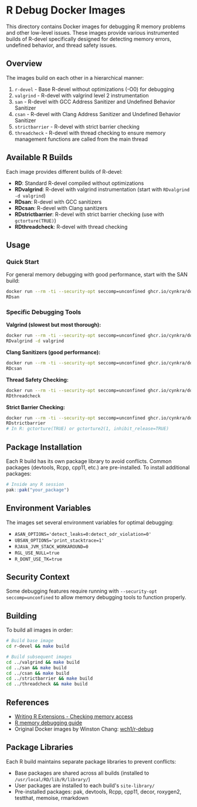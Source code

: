 # R Debug Docker Images

This directory contains Docker images for debugging R memory problems and other low-level issues. These images provide various instrumented builds of R-devel specifically designed for detecting memory errors, undefined behavior, and thread safety issues.

## Overview

The images build on each other in a hierarchical manner:

1. `r-devel` - Base R-devel without optimizations (-O0) for debugging
2. `valgrind` - R-devel with valgrind level 2 instrumentation
3. `san` - R-devel with GCC Address Sanitizer and Undefined Behavior Sanitizer
4. `csan` - R-devel with Clang Address Sanitizer and Undefined Behavior Sanitizer
5. `strictbarrier` - R-devel with strict barrier checking
6. `threadcheck` - R-devel with thread checking to ensure memory management functions are called from the main thread

## Available R Builds

Each image provides different builds of R-devel:

- **RD**: Standard R-devel compiled without optimizations
- **RDvalgrind**: R-devel with valgrind instrumentation (start with `RDvalgrind -d valgrind`)
- **RDsan**: R-devel with GCC sanitizers
- **RDcsan**: R-devel with Clang sanitizers
- **RDstrictbarrier**: R-devel with strict barrier checking (use with `gctorture(TRUE)`)
- **RDthreadcheck**: R-devel with thread checking

## Usage

### Quick Start

For general memory debugging with good performance, start with the SAN build:

```bash
docker run --rm -ti --security-opt seccomp=unconfined ghcr.io/cynkra/docker-images/r-debug-san:latest
RDsan
```

### Specific Debugging Tools

**Valgrind (slowest but most thorough):**
```bash
docker run --rm -ti --security-opt seccomp=unconfined ghcr.io/cynkra/docker-images/r-debug-valgrind:latest
RDvalgrind -d valgrind
```

**Clang Sanitizers (good performance):**
```bash
docker run --rm -ti --security-opt seccomp=unconfined ghcr.io/cynkra/docker-images/r-debug-csan:latest
RDcsan
```

**Thread Safety Checking:**
```bash
docker run --rm -ti --security-opt seccomp=unconfined ghcr.io/cynkra/docker-images/r-debug-threadcheck:latest
RDthreadcheck
```

**Strict Barrier Checking:**
```bash
docker run --rm -ti --security-opt seccomp=unconfined ghcr.io/cynkra/docker-images/r-debug-strictbarrier:latest
RDstrictbarrier
# In R: gctorture(TRUE) or gctorture2(1, inhibit_release=TRUE)
```

## Package Installation

Each R build has its own package library to avoid conflicts. Common packages (devtools, Rcpp, cpp11, etc.) are pre-installed. To install additional packages:

```r
# Inside any R session
pak::pak("your_package")
```

## Environment Variables

The images set several environment variables for optimal debugging:

- `ASAN_OPTIONS='detect_leaks=0:detect_odr_violation=0'`
- `UBSAN_OPTIONS='print_stacktrace=1'`
- `RJAVA_JVM_STACK_WORKAROUND=0`
- `RGL_USE_NULL=true`
- `R_DONT_USE_TK=true`

## Security Context

Some debugging features require running with `--security-opt seccomp=unconfined` to allow memory debugging tools to function properly.

## Building

To build all images in order:

```bash
# Build base image
cd r-devel && make build

# Build subsequent images
cd ../valgrind && make build
cd ../san && make build
cd ../csan && make build
cd ../strictbarrier && make build
cd ../threadcheck && make build
```

## References

- [Writing R Extensions - Checking memory access](https://cran.r-project.org/doc/manuals/r-release/R-exts.html#Checking-memory-access)
- [R memory debugging guide](http://www.stats.ox.ac.uk/pub/bdr/memtests/README.txt)
- Original Docker images by Winston Chang: [wch1/r-debug](https://hub.docker.com/r/wch1/r-debug/)

## Package Libraries

Each R build maintains separate package libraries to prevent conflicts:

- Base packages are shared across all builds (installed to `/usr/local/RD/lib/R/library/`)
- User packages are installed to each build's `site-library/`
- Pre-installed packages: pak, devtools, Rcpp, cpp11, decor, roxygen2, testthat, memoise, rmarkdown
